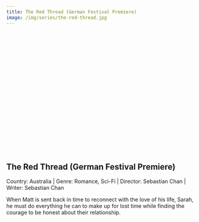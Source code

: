 ```yaml
---
title: The Red Thread (German Festival Premiere) 
image: /img/series/the-red-thread.jpg
---
```

<iframe width="560" height="315" src="" frameborder="0" allow="accelerometer; autoplay; encrypted-media; gyroscope; picture-in-picture" allowfullscreen></iframe>

## The Red Thread (German Festival Premiere) 
Country: Australia | Genre: Romance, Sci-Fi | Director: Sebastian Chan | Writer: Sebastian Chan  

When Matt is sent back in time to reconnect with the love of his life, Sarah, he must do everything he can to make up for lost time while finding the courage to be honest about their relationship.
